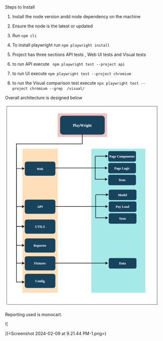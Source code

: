 Steps to Install

1. Install the node version andd node dependency  on the machine

2. Ensure the node is the latest or updated

3. Run `npm cli`

4. To install playwright run `npm playwright install`

5. Project has three sections API tests , Web UI tests and Visual tests

6. to run API execute ` npm playwright test --project api`

7. to run UI execute `npm playwright test --project chromium`

8. to run the Visual comparison test execute `npx playwright test --project chromium --grep  /visual/`


Overall architecture is designed below

![alt text](<Screenshot from 2024-02-09 21-32-48 (1).png>)



Reporting used is monocart.


![
    
](<Screenshot 2024-02-09 at 9.21.44 PM-1.png>)

